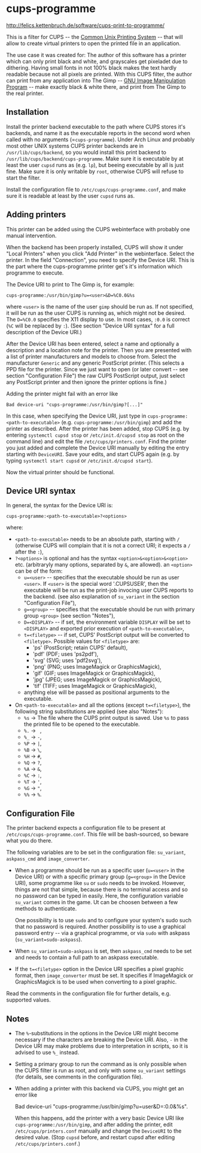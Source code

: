 cups-programme
==============

http://felics.kettenbruch.de/software/cups-print-to-programme/

This is a filter for CUPS -- the [Common Unix Printing System][1] --
that will allow to create virtual printers to open the printed file in
an application.

The use case it was created for: The author of this software has a
printer which can only print black and white, and grayscales get
pixeladet due to dithering. Having small fonts in not 100% black makes
the text hardly readable because not all pixels are printed. With this
CUPS filter, the author can print from any application into The Gimp --
[GNU Image Manipulation Program][2] -- make exactly black & white there,
and print from The Gimp to the real printer.


Installation
------------

Install the printer backend executable to the path where CUPS stores
it's backends, and name it as the executable reports in the second
word when called with no arguments (=`cups-programme`). Under Arch Linux
and probably most other UNIX systems CUPS printer backends are in
`/usr/lib/cups/backend`, so you would install this print backend to
`/usr/lib/cups/backend/cups-programme`. Make sure it is executable by
at least the user `cupsd` runs as (e.g. `lp`), but beeing executable by
all is just fine. Make sure it is only writable by `root`, otherwise
CUPS will refuse to start the filter.

Install the configuration file to `/etc/cups/cups-programme.conf`, and
make sure it is readable at least by the user `cupsd` runs as.


Adding printers
---------------

This printer can be added using the CUPS webinterface with probably one
manual intervention.

When the backend has been properly installed, CUPS will show it under
"Local Printers" when you click "Add Printer" in the webinterface.
Select the printer. In the field "Connection", you need to specify the
Device URI. This is the part where the cups-programme printer get's
it's information which programme to execute.

The Device URI to print to The Gimp is, for example:

    cups-programme:/usr/bin/gimp?u=<user>&D=%C0.0&%s

where `<user>` is the name of the user `gimp` should be run as. If not
specified, it will be run as the user CUPS is running as, which might
not be desired. The `D=%C0.0` specifies the X11 display to use. In most
cases, `:0.0` is correct (`%C` will be replaced by `:`). (See section
"Device URI syntax" for a full description of the Device URI.)

After the Device URI has been entered, select a name and optionally a
description and a location note for the printer. Then you are presented
with a list of printer manufacturers and models to choose from. Select
the manufacturer `Generic` and any generic PostScript printer. (This
selects a PPD file for the printer. Since we just want to open (or later
convert -- see section "Configuration File") the raw CUPS PostScript
output, just select any PostScript printer and then ignore the printer
options is fine.)

Adding the printer might fail with an error like

    Bad device-uri "cups-programme:/usr/bin/gimp?[...]"

In this case, when specifying the Device URI, just type in
`cups-programme:<path-to-executable>` (e.g.
`cups-programme:/usr/bin/gimp`) and add the printer as described. After
the printer has been added, stop CUPS (e.g. by entering
`systemctl cupsd stop` or `/etc/init.d/cupsd stop` as root on the
command line) and edit the file `/etc/cups/printers.conf`. Find the
printer you just added and complete the Device URI manually by editing
the entry starting with `DeviceURI`. Save your edits, and start CUPS
again (e.g. by typing `systemctl start cupsd` or
`/etc/init.d/cupsd start`).

Now the virtual printer should be functional.


Device URI syntax
-----------------

In general, the syntax for the Device URI is:

    cups-programme:<path-to-executable>?<options>

where:

* `<path-to-executable>` needs to be an absolute path, starting with `/`
  (otherwise CUPS will complain that it is not a correct URI; it expects
  a `/` after the `:`),
* `?<options>` is optional and has the syntax
  `<option>&<option>&<option>` etc. (arbitraryly many options,
  separated by `&`, are allowed).
  an `<option>` can be of the form:
  - `u=<user>` -- specifies that the executable should be run as user
    `<user>`. If `<user>` is the special word '.CUPSUSER', then the
    executable will be run as the print-job invocing user CUPS reports
    to the backend. (see also explanation of `su_variant` in the section
    "Configuration File"),
  - `g=<group>` -- specifies that the executable should be run with
    primary group `<group>` (see section "Notes"),
  - `D=<DISPLAY>` -- if set, the environment variable `DISPLAY` will be
    set to `<DISPLAY>` and exported prior execution of
    `<path-to-executable>`,
  - `t=<filetype>` -- if set, CUPS' PostScript output will be converted
    to `<filetype>`. Possible values for `<filetype>` are:
    + 'ps' (PostScript; retain CUPS' default),
    + 'pdf' (PDF; uses 'ps2pdf'),
    + 'svg' (SVG; uses 'pdf2svg'),
    + 'png' (PNG; uses ImageMagick or GraphicsMagick),
    + 'gif' (GIF; uses ImageMagick or GraphicsMagick),
    + 'jpg' (JPEG; uses ImageMagick or GraphicsMagick),
    + 'tif' (TIFF; uses ImageMagick or GraphicsMagick),
  - anything else will be passed as positional arguments to
    the executable.
* On `<path-to-executable>` and all the options (except `t=<filetype>`),
  the following string substitutions are applied (see also "Notes"):
  - `%s` -> The file where the CUPS print output is saved. Use `%s` to
    pass the printed file to be opened to the executable.
  - `%.` -> ` `,
  - `%_` -> `-`,
  - `%P` -> `|`,
  - `%B` -> `\`,
  - `%H` -> `#`,
  - `%Q` -> `?`,
  - `%A` -> `&`,
  - `%C` -> `:`,
  - `%T` -> `'`,
  - `%G` -> `"`,
  - `%%` -> `%`.


Configuration File
------------------

The printer backend expects a configuration file to be present at
`/etc/cups/cups-programme.conf`. This file will be bash-sourced, so
beware what you do there.

The following variables are to be set in the configuration file:
`su_variant`, `askpass_cmd` and `image_converter`.

* When a programme should be run as a specific user (`u=<user>` in the
  Device URI) or with a specific primary group (`g=<group>` in the
  Device URI), some programme like `su` or `sudo` needs to be invoked.
  However, things are not that simple, because there is no terminal
  access and so no password can be typed in easily. Here, the
  configuration variable `su_variant` comes in the game. Ut can be
  choosen between a few methods to authenticate.
  
  One possibility is to use `sudo` and to configure your system's sudo
  such that no password is required. Another possibility is to use a
  graphical password entry -- via a graphical programme, or via `sudo`
  with askpass (`su_variant=sudo-askpass`).

* When `su_variant=sudo-askpass` is set, then `askpass_cmd` needs to be
  set and needs to contain a full path to an askpass executable.

* If the `t=<filetype>` option in the Device URI specifies a pixel
  graphic format, then `image_converter` must be set. It specifies if
  ImageMagick or GraphicsMagick is to be used when converting to a pixel
  graphic.

Read the comments in the configuration file for further details, e.g.
supported values.


Notes
-----

* The `%`-substitutions in the options in the Device URI might become
  necessary if the characters are breaking the Device URI. Also, `-` in
  the Device URI may make problems due to interpretation in scripts, so
  it is advised to use `%_` instead.

* Setting a primary group to run the command as is only possible when
  the CUPS filter is run as root, and only with some `su_variant`
  settings (for details, see comments in the configuration file).

* When adding a printer with this backend via CUPS, you might get an
  error like
  
    Bad device-uri "cups-programme:/usr/bin/gimp?u=user&D=:0.0&%s".
  
  When this happens, add the printer with a very basic Device URI like
  `cups-programme:/usr/bin/gimp`, and after adding the printer, edit
  `/etc/cups/printers.conf` manually and change the `DeviceURI` to the
  desired value. (Stop `cupsd` before, and restart cupsd after editing
  `/etc/cups/printers.conf`.)


[1]: http://cups.org/
[2]: http://gimp.org/

